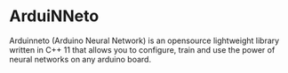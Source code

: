 # ArduiNNeto
Arduinneto (Arduino Neural Network) is an opensource lightweight library written in C++ 11 that allows you to configure, train and use the power of neural networks on any arduino board.
